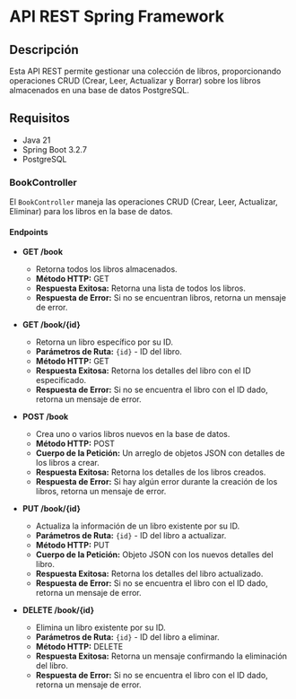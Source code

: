 # API REST Spring Framework

## Descripción
Esta API REST permite gestionar una colección de libros, proporcionando operaciones CRUD (Crear, Leer, Actualizar y Borrar) sobre los libros almacenados en una base de datos PostgreSQL.

## Requisitos
- Java 21
- Spring Boot 3.2.7
- PostgreSQL

### BookController

El `BookController` maneja las operaciones CRUD (Crear, Leer, Actualizar, Eliminar) para los libros en la base de datos.

#### Endpoints

* **GET /book**
  
  * Retorna todos los libros almacenados.
  * **Método HTTP:** GET
  * **Respuesta Exitosa:** Retorna una lista de todos los libros.
  * **Respuesta de Error:** Si no se encuentran libros, retorna un mensaje de error.

* **GET /book/{id}**
  
  * Retorna un libro específico por su ID.
  * **Parámetros de Ruta:** `{id}` - ID del libro.
  * **Método HTTP:** GET
  * **Respuesta Exitosa:** Retorna los detalles del libro con el ID especificado.
  * **Respuesta de Error:** Si no se encuentra el libro con el ID dado, retorna un mensaje de error.

* **POST /book**
  
  * Crea uno o varios libros nuevos en la base de datos.
  * **Método HTTP:** POST
  * **Cuerpo de la Petición:** Un arreglo de objetos JSON con detalles de los libros a crear.
  * **Respuesta Exitosa:** Retorna los detalles de los libros creados.
  * **Respuesta de Error:** Si hay algún error durante la creación de los libros, retorna un mensaje de error.

* **PUT /book/{id}**
  
  * Actualiza la información de un libro existente por su ID.
  * **Parámetros de Ruta:** `{id}` - ID del libro a actualizar.
  * **Método HTTP:** PUT
  * **Cuerpo de la Petición:** Objeto JSON con los nuevos detalles del libro.
  * **Respuesta Exitosa:** Retorna los detalles del libro actualizado.
  * **Respuesta de Error:** Si no se encuentra el libro con el ID dado, retorna un mensaje de error.

* **DELETE /book/{id}**
  
  * Elimina un libro existente por su ID.
  * **Parámetros de Ruta:** `{id}` - ID del libro a eliminar.
  * **Método HTTP:** DELETE
  * **Respuesta Exitosa:** Retorna un mensaje confirmando la eliminación del libro.
  * **Respuesta de Error:** Si no se encuentra el libro con el ID dado, retorna un mensaje de error.